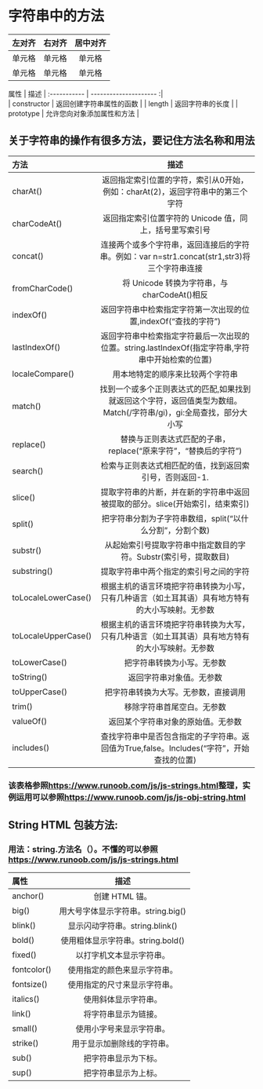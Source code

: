 # 字符串中的方法  
| 左对齐 | 右对齐 | 居中对齐 |
| :-----| ----: | :----: |
| 单元格 | 单元格 | 单元格 |
| 单元格 | 单元格 | 单元格 |  

属性 | 描述
| :----------- | --------------------- :|  
| constructor | 返回创建字符串属性的函数 |
| length | 返回字符串的长度 |
| prototype | 允许您向对象添加属性和方法 |    
            
## 关于字符串的操作有很多方法，要记住方法名称和用法
| 方法 | 描述 |
| :------------------- | :----------------------------------------------------------------------------------------------------------: |
| charAt() | 返回指定索引位置的字符，索引从0开始，例如：charAt(2)，返回字符串中的第三个字符 |
| charCodeAt() | 返回指定索引位置字符的 Unicode 值，同上，括号里写索引号 |
| concat()| 连接两个或多个字符串，返回连接后的字符串。例如：var n=str1.concat(str1,str3)将三个字符串连接 |
| fromCharCode() | 将 Unicode 转换为字符串，与charCodeAt()相反 |
| indexOf() | 返回字符串中检索指定字符第一次出现的位置,indexOf(“查找的字符”) |
| lastIndexOf() | 返回字符串中检索指定字符最后一次出现的位置。string.lastIndexOf(指定字符串,字符串中开始检索的位置) |
| localeCompare()| 用本地特定的顺序来比较两个字符串 |
| match() | 找到一个或多个正则表达式的匹配,如果找到就返回这个字符，返回值类型为数组。Match(/字符串/gi)，gi:全局查找，部分大小写 |
| replace() | 替换与正则表达式匹配的子串，replace(“原来字符”，“替换后的字符”) |
| search() | 检索与正则表达式相匹配的值，找到返回索引号，否则返回-1. |
| slice() | 提取字符串的片断，并在新的字符串中返回被提取的部分。slice(开始索引，结束索引) |
| split() | 把字符串分割为子字符串数组，split(“以什么分割”，分割个数) |
| substr() | 从起始索引号提取字符串中指定数目的字符。Substr(索引号，提取数目) |
| substring() | 提取字符串中两个指定的索引号之间的字符 |
| toLocaleLowerCase() | 根据主机的语言环境把字符串转换为小写，只有几种语言（如土耳其语）具有地方特有的大小写映射。无参数 |
| toLocaleUpperCase() | 根据主机的语言环境把字符串转换为大写，只有几种语言（如土耳其语）具有地方特有的大小写映射。无参数 |
| toLowerCase() | 把字符串转换为小写。无参数 |
| toString() | 返回字符串对象值。无参数 |
| toUpperCase() | 把字符串转换为大写。无参数，直接调用 |
| trim() | 移除字符串首尾空白。无参数 |
| valueOf() | 返回某个字符串对象的原始值。无参数 |
| includes() | 查找字符串中是否包含指定的子字符串。返回值为True,false。Includes(“字符”，开始查找的位置) |  
### 该表格参照<https://www.runoob.com/js/js-strings.html>整理，实例运用可以参照<https://www.runoob.com/js/js-obj-string.html>
## String HTML 包装方法:
### 用法：string.方法名（）。不懂的可以参照<https://www.runoob.com/js/js-strings.html>
| 属性 | 描述 | 
| :--------------- | :----------------------: |
| anchor() | 创建 HTML 锚。 |
| big() | 用大号字体显示字符串。string.big() |
| blink() | 显示闪动字符串。string.blink() |
| bold() | 使用粗体显示字符串。string.bold() |
| fixed() | 以打字机文本显示字符串。 |
| fontcolor() | 使用指定的颜色来显示字符串。 |
| fontsize() | 使用指定的尺寸来显示字符串。 |
| italics() | 使用斜体显示字符串。 |
| link() | 将字符串显示为链接。 |
| small() | 使用小字号来显示字符串。 |
| strike() | 用于显示加删除线的字符串。 |
| sub() | 把字符串显示为下标。 |
| sup() | 把字符串显示为上标。 |
